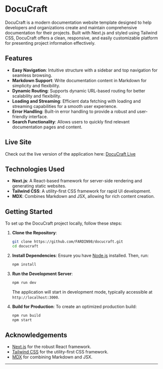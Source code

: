 # DocuCraft

DocuCraft is a modern documentation website template designed to help developers and organizations create and maintain comprehensive documentation for their projects. Built with Next.js and styled using Tailwind CSS, DocuCraft offers a clean, responsive, and easily customizable platform for presenting project information effectively.

## Features

- **Easy Navigation**: Intuitive structure with a sidebar and top navigation for seamless browsing.
- **Markdown Support**: Write documentation content in Markdown for simplicity and flexibility.
- **Dynamic Routing**: Supports dynamic URL-based routing for better scalability and flexibility.
- **Loading and Streaming**: Efficient data fetching with loading and streaming capabilities for a smooth user experience.
- **Error Handling**: Built-in error handling to provide a robust and user-friendly interface.
- **Search Functionality**: Allows users to quickly find relevant documentation pages and content.

## Live Site

Check out the live version of the application here: [DocuCraft Live](https://docucraft-eta.vercel.app/)

## Technologies Used

- **Next.js**: A React-based framework for server-side rendering and generating static websites.
- **Tailwind CSS**: A utility-first CSS framework for rapid UI development.
- **MDX**: Combines Markdown and JSX, allowing for rich content creation.

## Getting Started

To set up the DocuCraft project locally, follow these steps:

1. **Clone the Repository**:
   ```bash
   git clone https://github.com/FARDIN98/docucraft.git
   cd docucraft
   ```

2. **Install Dependencies**:
   Ensure you have [Node.js](https://nodejs.org/) installed. Then, run:
   ```bash
   npm install
   ```

3. **Run the Development Server**:
   ```bash
   npm run dev
   ```
   The application will start in development mode, typically accessible at `http://localhost:3000`.

4. **Build for Production**:
   To create an optimized production build:
   ```bash
   npm run build
   npm start
   ```

## Acknowledgements

- [Next.js](https://nextjs.org/) for the robust React framework.
- [Tailwind CSS](https://tailwindcss.com/) for the utility-first CSS framework.
- [MDX](https://mdxjs.com/) for combining Markdown and JSX.

---

